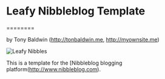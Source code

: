 # Leafy Nibbleblog Template
========

by Tony Baldwin (http://tonbaldwin.me, http://myownsite.me)

![Leafy Nibbles](http://tonybaldwin.me/images/leafynibbles.jpg)

This is a template for the [Nibbleblog blogging platform(http://www.nibbleblog.com).


